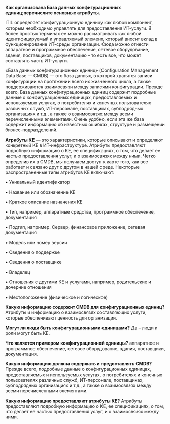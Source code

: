 **Как организована База данных конфигурационных единиц;перечислите основные атрибуты.**

ITIL определяет конфигурационную единицу как любой компонент, которым необходимо управлять для предоставления ИТ-услуги.
В более простых терминах ее можно рассматривать как любой идентифицируемый и управляемый элемент, который вносит вклад в функционирование ИТ-среды организации. Сюда можно отнести аппаратное и программное обеспечение, сетевое оборудование, здания, поставщиков, документацию – то есть все, что может составлять часть ИТ-услуги.

 «База данных конфигурационных единиц» (Configuration Management Data Base — CMDB)  — это база данных, в которой хранятся записи конфигурации на протяжении всего их жизненного цикла, а также поддерживаются взаимосвязи между записями конфигурации. 
Прежде всего, База данных конфигурационных единиц содержит подробные данные о конфигурационных единицах, предоставляемых и используемых услугах, о потребителях и конечных пользователях различных служб, ИТ-персонале, поставщиках, субподрядных организациях и т.д., а также о взаимосвязях между всеми перечисленными элементами. Очень удобно, если эта же база содержит информацию об известных ошибках, структуре и размещении бизнес-подразделений.
 
**Атрибуты КЕ** — это характеристики, которые описывают и определяют конкретный КЕ в ИТ-инфраструктуре. Атрибуты предоставляют подробную информацию о КЕ, ее спецификациях, о том, что делает ее частью предоставления услуг, и о взаимосвязях между ними.
Четко определив их в CMDB, мы получаем доступ к карте того, как все работает и связано друг с другом в нашей среде.
Некоторые распространенные типы атрибутов КЕ включают:

 • Уникальный идентификатор

 • Название или обозначение КЕ
 
 • Краткое описание назначения КЕ
 
 • Тип, например, аппаратные средства, программное обеспечение, документация
 
 • Подтип, например. Сервер, финансовое приложение, сетевая документация
 
 • Модель или номер версии
 
 • Сведения о поддержке
 
 • Сведения о поставщике
 
 • Владелец
 
 • Отношения с другими КЕ и услугами, например, родительские и дочерние отношения
 
 • Местоположение (физическое и логическое)
 

 **Какую информацию содержит CMDB для конфигурационных единиц?**
Атрибуты и информацию о взаимосвязях составляющих услуги, которые обеспечивают ценность для организации.

**Могут ли люди быть конфигурационными единицами?**
Да – люди и роли могут быть КЕ.

**Что является примером конфигурационной единицы?**
аппаратное и программное обеспечение, сетевое оборудование, здания, поставщики, документация.

**Какую информацию должна содержать и предоставлять CMDB?** 
Прежде всего, подробные данные о конфигурационных единицах, предоставляемых и используемых услугах, о потребителях и конечных пользователях различных служб, ИТ-персонале, поставщиках, субподрядных организациях и т.д., а также о взаимосвязях между всеми перечисленными элементами.

**Какую  информацию предоставляют атрибуты КЕ?**
Атрибуты предоставляют подробную информацию о КЕ, ее спецификациях, о том, что делает ее частью предоставления услуг, и о взаимосвязях между ними.
 
